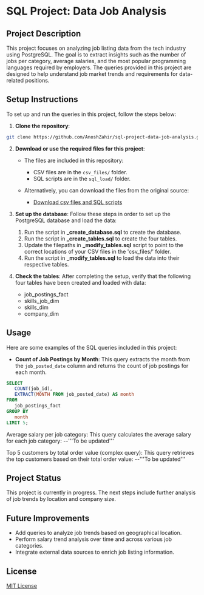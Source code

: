 # SQL Project: Data Job Analysis

## Project Description
This project focuses on analyzing job listing data from the tech industry using PostgreSQL. The goal is to extract insights such as the number of jobs per category, average salaries, and the most popular programming languages required by employers. The queries provided in this project are designed to help understand job market trends and requirements for data-related positions.

## Setup Instructions
To set up and run the queries in this project, follow the steps below:

1. **Clone the repository**:
```bash
git clone https://github.com/AnoshZahir/sql-project-data-job-analysis.git
```

2. **Download or use the required files for this project**:

   - The files are included in this repository:
     - CSV files are in the `csv_files/` folder.
     - SQL scripts are in the `sql_load/` folder.
   
   - Alternatively, you can download the files from the original source:
     - [Download csv files and SQL scripts](lukeb.co/sql_project_csvs)

3. **Set up the database**: Follow these steps in order to set up the PostgreSQL database and load the data:
   1. Run the script in **_create_database.sql** to create the database.
   2. Run the script in **_create_tables.sql** to create the four tables.
   3. Update the filepaths in **_modify_tables.sql** script to point to the correct locations of your CSV files in the 'csv_files/' folder.
   4. Run the script in **_modify_tables.sql** to load the data into their respective tables.

4. **Check the tables**: After completing the setup, verify that the following four tables have been created and loaded with data:
   - job_postings_fact
   - skills_job_dim
   - skills_dim
   - company_dim

## Usage
Here are some examples of the SQL queries included in this project:
   - **Count of Job Postings by Month**: This query extracts the month from the `job_posted_date` column and returns the count of job postings for each month.
```sql
SELECT 
   COUNT(job_id),
   EXTRACT(MONTH FROM job_posted_date) AS month
FROM
   job_postings_fact
GROUP BY
   month
LIMIT 5;
```

Average salary per job category: This query calculates the average salary for each job category:
--'''To be updated'''

Top 5 customers by total order value (complex query): This query retrieves the top customers based on their total order value:
--'''To be updated'''

## Project Status
This project is currently in progress. The next steps include further analysis of job trends by location and company size.

## Future Improvements
- Add queries to analyze job trends based on geographical location.
- Perform salary trend analysis over time and across various job categories.
- Integrate external data sources to enrich job listing information.

## License
[MIT License](https://opensource.org/licenses/MIT)